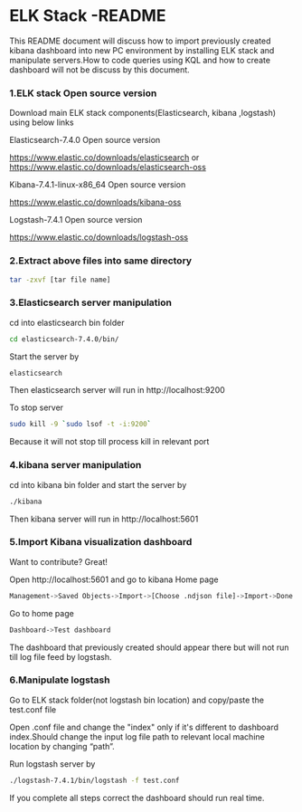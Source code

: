 # ELK Stack -README

This README document will discuss how to import previously created kibana dashboard into new PC environment by installing ELK stack and manipulate servers.How to code queries using KQL and how to create dashboard will not be discuss by this document.

### 1.ELK stack Open source version
Download main ELK stack components(Elasticsearch, kibana ,logstash) using below links

Elasticsearch-7.4.0 Open source version

https://www.elastic.co/downloads/elasticsearch or https://www.elastic.co/downloads/elasticsearch-oss

Kibana-7.4.1-linux-x86_64 Open source version

https://www.elastic.co/downloads/kibana-oss

Logstash-7.4.1 Open source version

https://www.elastic.co/downloads/logstash-oss

### 2.Extract above files into same directory
```sh
tar -zxvf [tar file name]
```
### 3.Elasticsearch server manipulation

cd into elasticsearch bin folder
```sh
cd elasticsearch-7.4.0/bin/
```
Start the server by
```sh
elasticsearch
```
Then elasticsearch server will run in http://localhost:9200 

To stop server 
```sh
sudo kill -9 `sudo lsof -t -i:9200`
```
Because it will not stop till process kill in relevant port
### 4.kibana server manipulation
cd into kibana bin folder and start the server by
```sh
./kibana
```
Then kibana server will run in http://localhost:5601
### 5.Import Kibana visualization dashboard
Want to contribute? Great!

Open http://localhost:5601 and go to kibana Home page 
```sh
Management->Saved Objects->Import->[Choose .ndjson file]->Import->Done
```
Go to home page
```sh 
Dashboard->Test dashboard 
```
The dashboard that previously created should appear there but will not run till log file feed by logstash.
### 6.Manipulate logstash 

Go to ELK stack folder(not logstash bin location) and copy/paste  the test.conf file


Open .conf file and change the "index" only if it's different to dashboard index.Should change the input log file path to relevant local machine location by changing “path”.

Run logstash server by
```sh
./logstash-7.4.1/bin/logstash -f test.conf
```
If you complete all steps correct the dashboard should run real time.


